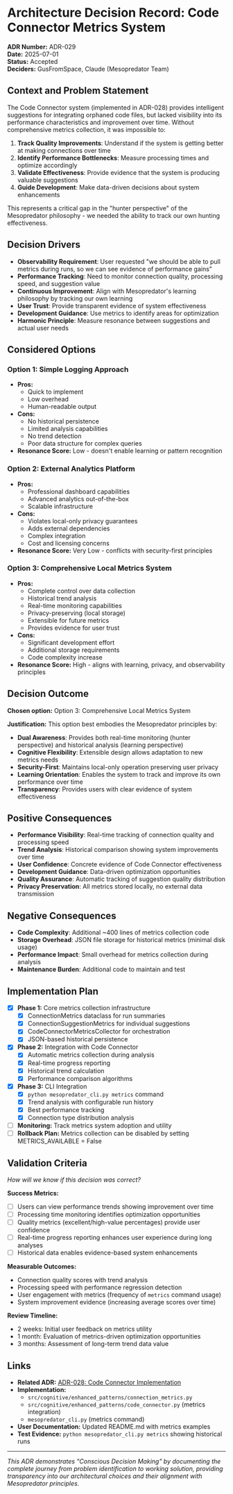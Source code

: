 # Architecture Decision Record: Code Connector Metrics System

**ADR Number:** ADR-029  
**Date:** 2025-07-01  
**Status:** Accepted  
**Deciders:** GusFromSpace, Claude (Mesopredator Team)

## Context and Problem Statement

The Code Connector system (implemented in ADR-028) provides intelligent suggestions for integrating orphaned code files, but lacked visibility into its performance characteristics and improvement over time. Without comprehensive metrics collection, it was impossible to:

1. **Track Quality Improvements**: Understand if the system is getting better at making connections over time
2. **Identify Performance Bottlenecks**: Measure processing times and optimize accordingly
3. **Validate Effectiveness**: Provide evidence that the system is producing valuable suggestions
4. **Guide Development**: Make data-driven decisions about system enhancements

This represents a critical gap in the "hunter perspective" of the Mesopredator philosophy - we needed the ability to track our own hunting effectiveness.

## Decision Drivers

- **Observability Requirement**: User requested "we should be able to pull metrics during runs, so we can see evidence of performance gains"
- **Performance Tracking**: Need to monitor connection quality, processing speed, and suggestion value
- **Continuous Improvement**: Align with Mesopredator's learning philosophy by tracking our own learning
- **User Trust**: Provide transparent evidence of system effectiveness
- **Development Guidance**: Use metrics to identify areas for optimization
- **Harmonic Principle**: Measure resonance between suggestions and actual user needs

## Considered Options

### Option 1: Simple Logging Approach
- **Pros:** 
  - Quick to implement
  - Low overhead
  - Human-readable output
- **Cons:**
  - No historical persistence
  - Limited analysis capabilities
  - No trend detection
  - Poor data structure for complex queries
- **Resonance Score:** Low - doesn't enable learning or pattern recognition

### Option 2: External Analytics Platform
- **Pros:**
  - Professional dashboard capabilities
  - Advanced analytics out-of-the-box
  - Scalable infrastructure
- **Cons:**
  - Violates local-only privacy guarantees
  - Adds external dependencies
  - Complex integration
  - Cost and licensing concerns
- **Resonance Score:** Very Low - conflicts with security-first principles

### Option 3: Comprehensive Local Metrics System
- **Pros:**
  - Complete control over data collection
  - Historical trend analysis
  - Real-time monitoring capabilities
  - Privacy-preserving (local storage)
  - Extensible for future metrics
  - Provides evidence for user trust
- **Cons:**
  - Significant development effort
  - Additional storage requirements
  - Code complexity increase
- **Resonance Score:** High - aligns with learning, privacy, and observability principles

## Decision Outcome

**Chosen option:** Option 3: Comprehensive Local Metrics System

**Justification:** This option best embodies the Mesopredator principles by:
- **Dual Awareness**: Provides both real-time monitoring (hunter perspective) and historical analysis (learning perspective)
- **Cognitive Flexibility**: Extensible design allows adaptation to new metrics needs
- **Security-First**: Maintains local-only operation preserving user privacy
- **Learning Orientation**: Enables the system to track and improve its own performance over time
- **Transparency**: Provides users with clear evidence of system effectiveness

## Positive Consequences

- **Performance Visibility**: Real-time tracking of connection quality and processing speed
- **Trend Analysis**: Historical comparison showing system improvements over time
- **User Confidence**: Concrete evidence of Code Connector effectiveness
- **Development Guidance**: Data-driven optimization opportunities
- **Quality Assurance**: Automatic tracking of suggestion quality distribution
- **Privacy Preservation**: All metrics stored locally, no external data transmission

## Negative Consequences

- **Code Complexity**: Additional ~400 lines of metrics collection code
- **Storage Overhead**: JSON file storage for historical metrics (minimal disk usage)
- **Performance Impact**: Small overhead for metrics collection during analysis
- **Maintenance Burden**: Additional code to maintain and test

## Implementation Plan

- [x] **Phase 1:** Core metrics collection infrastructure
  - [x] ConnectionMetrics dataclass for run summaries
  - [x] ConnectionSuggestionMetrics for individual suggestions
  - [x] CodeConnectorMetricsCollector for orchestration
  - [x] JSON-based historical persistence

- [x] **Phase 2:** Integration with Code Connector
  - [x] Automatic metrics collection during analysis
  - [x] Real-time progress reporting
  - [x] Historical trend calculation
  - [x] Performance comparison algorithms

- [x] **Phase 3:** CLI Integration
  - [x] `python mesopredator_cli.py metrics` command
  - [x] Trend analysis with configurable run history
  - [x] Best performance tracking
  - [x] Connection type distribution analysis

- [ ] **Monitoring:** Track metrics system adoption and utility
- [ ] **Rollback Plan:** Metrics collection can be disabled by setting METRICS_AVAILABLE = False

## Validation Criteria

*How will we know if this decision was correct?*

**Success Metrics:**
- [ ] Users can view performance trends showing improvement over time
- [ ] Processing time monitoring identifies optimization opportunities
- [ ] Quality metrics (excellent/high-value percentages) provide user confidence
- [ ] Real-time progress reporting enhances user experience during long analyses
- [ ] Historical data enables evidence-based system enhancements

**Measurable Outcomes:**
- Connection quality scores with trend analysis
- Processing speed with performance regression detection
- User engagement with metrics (frequency of `metrics` command usage)
- System improvement evidence (increasing average scores over time)

**Review Timeline:** 
- 2 weeks: Initial user feedback on metrics utility
- 1 month: Evaluation of metrics-driven optimization opportunities
- 3 months: Assessment of long-term trend data value

## Links

- **Related ADR:** [ADR-028: Code Connector Implementation](ADR-028-Code-Connector-Implementation.md)
- **Implementation:** 
  - `src/cognitive/enhanced_patterns/connection_metrics.py`
  - `src/cognitive/enhanced_patterns/code_connector.py` (metrics integration)
  - `mesopredator_cli.py` (metrics command)
- **User Documentation:** Updated README.md with metrics examples
- **Test Evidence:** `python mesopredator_cli.py metrics` showing historical runs

---

*This ADR demonstrates "Conscious Decision Making" by documenting the complete journey from problem identification to working solution, providing transparency into our architectural choices and their alignment with Mesopredator principles.*